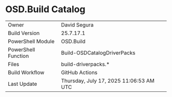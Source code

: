 ﻿# OSD.Build Catalog

| | |
|-|-|
| Owner | David Segura |
| Build Version | 25.7.17.1 |
| PowerShell Module | OSD.Build |
| PowerShell Function | Build-OSDCatalogDriverPacks |
| Files | build-driverpacks.* |
| Build Workflow | GitHub Actions |
| Last Update | Thursday, July 17, 2025 11:06:53 AM UTC |
